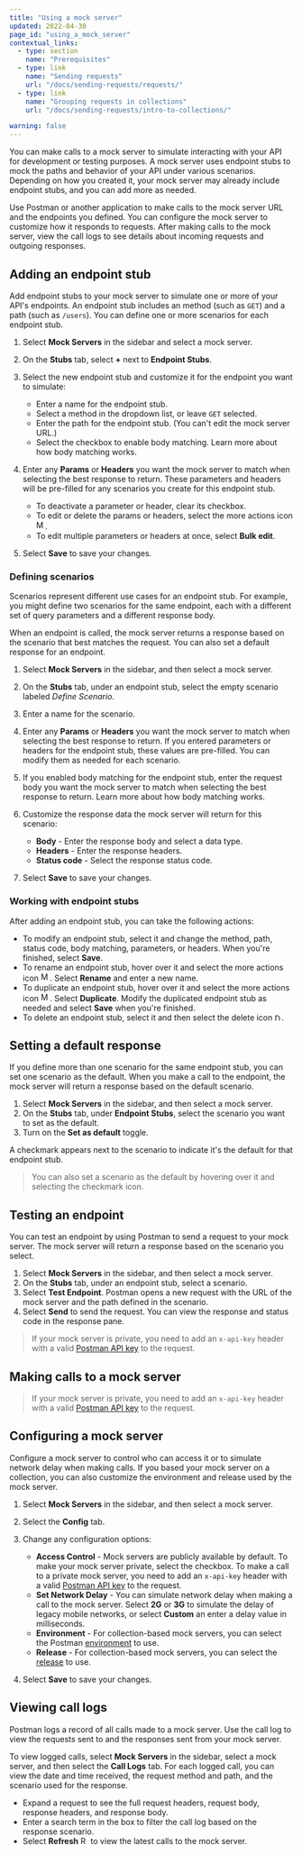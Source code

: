 ```yaml
---
title: "Using a mock server"
updated: 2022-04-30
page_id: "using_a_mock_server"
contextual_links:
  - type: section
    name: "Prerequisites"
  - type: link
    name: "Sending requests"
    url: "/docs/sending-requests/requests/"
  - type: link
    name: "Grouping requests in collections"
    url: "/docs/sending-requests/intro-to-collections/"

warning: false
---
```


You can make calls to a mock server to simulate interacting with your API for development or testing purposes. A mock server uses endpoint stubs to mock the paths and behavior of your API under various scenarios. Depending on how you created it, your mock server may already include endpoint stubs, and you can add more as needed.

Use Postman or another application to make calls to the mock server URL and the endpoints you defined. You can configure the mock server to customize how it responds to requests. After making calls to the mock server, view the call logs to see details about incoming requests and outgoing responses.

## Adding an endpoint stub

Add endpoint stubs to your mock server to simulate one or more of your API's endpoints. An endpoint stub includes an method (such as `GET`) and a path (such as `/users`). You can define one or more scenarios for each endpoint stub.

1. Select **Mock Servers** in the sidebar and select a mock server.
1. On the **Stubs** tab, select **+** next to **Endpoint Stubs**.
1. Select the new endpoint stub and customize it for the endpoint you want to simulate:

    * Enter a name for the endpoint stub.
    * Select a method in the dropdown list, or leave `GET` selected.
    * Enter the path for the endpoint stub. (You can't edit the mock server URL.)
    * Select the checkbox to enable body matching. Learn more about how body matching works.

1. Enter any **Params** or **Headers** you want the mock server to match when selecting the best response to return. These parameters and headers will be pre-filled for any scenarios you create for this endpoint stub.

    * To deactivate a parameter or header, clear its checkbox.
    * To edit or delete the params or headers, select the more actions icon <img alt="More actions icon" src="https://assets.postman.com/postman-docs/icon-more-actions-v9.jpg#icon" width="16px">.
    * To edit multiple parameters or headers at once, select **Bulk edit**.

1. Select **Save** to save your changes.

### Defining scenarios

Scenarios represent different use cases for an endpoint stub. For example, you might define two scenarios for the same endpoint, each with a different set of query parameters and a different response body.

When an endpoint is called, the mock server returns a response based on the scenario that best matches the request. You can also set a default response for an endpoint.

1. Select **Mock Servers** in the sidebar, and then select a mock server.
1. On the **Stubs** tab, under an endpoint stub, select the empty scenario labeled _Define Scenario_.
1. Enter a name for the scenario.
1. Enter any **Params** or **Headers** you want the mock server to match when selecting the best response to return. If you entered parameters or headers for the endpoint stub, these values are pre-filled. You can modify them as needed for each scenario.
1. If you enabled body matching for the endpoint stub, enter the request body you want the mock server to match when selecting the best response to return. Learn more about how body matching works.
1. Customize the response data the mock server will return for this scenario:

    * **Body** - Enter the response body and select a data type.
    * **Headers** - Enter the response headers.
    * **Status code** - Select the response status code.

1. Select **Save** to save your changes.

### Working with endpoint stubs

After adding an endpoint stub, you can take the following actions:

* To modify an endpoint stub, select it and change the method, path, status code, body matching, parameters, or headers. When you're finished, select **Save**.
* To rename an endpoint stub, hover over it and select the more actions icon <img alt="More actions icon" src="https://assets.postman.com/postman-docs/icon-more-actions-v9.jpg#icon" width="16px">. Select **Rename** and enter a new name.
* To duplicate an endpoint stub, hover over it and select the more actions icon <img alt="More actions icon" src="https://assets.postman.com/postman-docs/icon-more-actions-v9.jpg#icon" width="16px">. Select **Duplicate**. Modify the duplicated endpoint stub as needed and select **Save** when you're finished.
* To delete an endpoint stub, select it and then select the delete icon <img alt="Delete icon" src="https://assets.postman.com/postman-docs/icon-delete-v9.jpg#icon" width="12px">.

## Setting a default response

If you define more than one scenario for the same endpoint stub, you can set one scenario as the default. When you make a call to the endpoint, the mock server will return a response based on the default scenario.

1. Select **Mock Servers** in the sidebar, and then select a mock server.
1. On the **Stubs** tab, under **Endpoint Stubs**, select the scenario you want to set as the default.
1. Turn on the **Set as default** toggle.

A checkmark appears next to the scenario to indicate it's the default for that endpoint stub.

> You can also set a scenario as the default by hovering over it and selecting the checkmark icon.

## Testing an endpoint

You can test an endpoint by using Postman to send a request to your mock server. The mock server will return a response based on the scenario you select.

1. Select **Mock Servers** in the sidebar, and then select a mock server.
1. On the **Stubs** tab, under an endpoint stub, select a scenario.
1. Select **Test Endpoint**. Postman opens a new request with the URL of the mock server and the path defined in the scenario.
1. Select **Send** to send the request. You can view the response and status code in the response pane.

> If your mock server is private, you need to add an `x-api-key` header with a valid [Postman API key](/docs/developer/intro-api/) to the request.

## Making calls to a mock server

> If your mock server is private, you need to add an `x-api-key` header with a valid [Postman API key](/docs/developer/intro-api/) to the request.

## Configuring a mock server

Configure a mock server to control who can access it or to simulate network delay when making calls. If you based your mock server on a collection, you can also customize the environment and release used by the mock server.

1. Select **Mock Servers** in the sidebar, and then select a mock server.
1. Select the **Config** tab.
1. Change any configuration options:

    * **Access Control** - Mock servers are publicly available by default. To make your mock server private, select the checkbox. To make a call to a private mock server, you need to add an `x-api-key` header with a valid [Postman API key](/docs/developer/intro-api/) to the request.
    * **Set Network Delay** - You can simulate network delay when making a call to the mock server. Select **2G** or **3G** to simulate the delay of legacy mobile networks, or select **Custom** an enter a delay value in milliseconds.
    * **Environment** - For collection-based mock servers, you can select the Postman [environment](/docs/sending-requests/managing-environments/) to use.
    * **Release** - For collection-based mock servers, you can select the [release](/docs/designing-and-developing-your-api/versioning-an-api/) to use.

1. Select **Save** to save your changes.

## Viewing call logs

Postman logs a record of all calls made to a mock server. Use the call log to view the requests sent to and the responses sent from your mock server.

To view logged calls, select **Mock Servers** in the sidebar, select a mock server, and then select the **Call Logs** tab. For each logged call, you can view the date and time received, the request method and path, and the scenario used for the response.

* Expand a request to see the full request headers, request body, response headers, and response body.
* Enter a search term in the box to filter the call log based on the response scenario.
* Select **Refresh** <img alt="Refresh icon" src="https://assets.postman.com/postman-docs/icon-refresh-v9-5.jpg#icon" width="14px"> to view the latest calls to the mock server.
